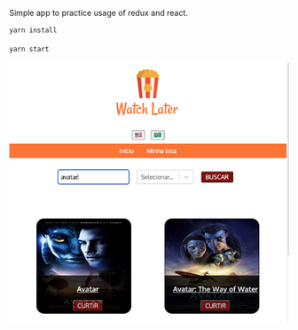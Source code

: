 Simple app to practice usage of redux and react.

```js
yarn install

yarn start
```



![app sample](docs/app-screnshot.png)